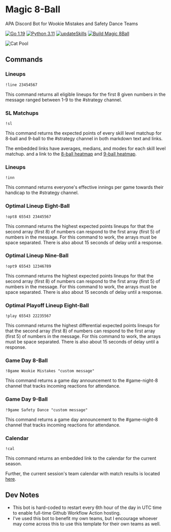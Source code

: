 # Magic 8-Ball
APA Discord Bot for Wookie Mistakes and Safety Dance Teams

[![Go 1.19](https://img.shields.io/badge/golang-1.19-green.svg)](https://go.dev/dl/)
[![Python 3.11](https://img.shields.io/badge/python-3.11-blue.svg)](https://www.python.org/downloads/)
[![updateSkills](https://github.com/berryscottr/magic-8ball/actions/workflows/updateSkills.yml/badge.svg)](https://github.com/berryscottr/magic-8ball/actions/workflows/updateSkills.yml)
[![Build Magic 8Ball](https://github.com/berryscottr/magic-8ball/actions/workflows/build.yml/badge.svg?event=workflow_run)](https://github.com/berryscottr/magic-8ball/actions/workflows/build.yml)

![Cat Pool](data/images/cat_pool.gif)

## Commands
### Lineups
`!line 23454567`

This command returns all eligible lineups for the first 8 given numbers in the message ranged between 1-9 to the #strategy channel.
### SL Matchups
`!sl`

This command returns the expected points of every skill level matchup for 8-ball and 9-ball to the #strategy channel in both markdown text and links.

The embedded links have averages, medians, and modes for each skill level matchup.
and a link to the [8-ball heatmap](https://raw.githubusercontent.com/berryscottr/magic-8ball/main/data/images/slMatchupAverages.svg) and [9-ball heatmap](https://raw.githubusercontent.com/berryscottr/magic-8ball/main/data/images/slMatchupAveragesNine.svg).
### Lineups
`!inn`

This command returns everyone's effective innings per game towards their handicap to the #strategy channel.
### Optimal Lineup Eight-Ball
`!opt8 65543 23445567`

This command returns the highest expected points lineups for that the second array (first 8) of numbers can 
respond to the first array (first 5) of numbers in the message. For this command to work, the arrays must be space separated.
There is also about 15 seconds of delay until a response.
### Optimal Lineup Nine-Ball
`!opt9 65543 12346789`

This command returns the highest expected points lineups for that the second array (first 8) of numbers can
respond to the first array (first 5) of numbers in the message. For this command to work, the arrays must be space separated.
There is also about 15 seconds of delay until a response.
### Optimal Playoff Lineup Eight-Ball
`!play 65543 22235567`

This command returns the highest differential expected points lineups for that the second array (first 8) of numbers can
respond to the first array (first 5) of numbers in the message. For this command to work, the arrays must be space separated.
There is also about 15 seconds of delay until a response.
### Game Day 8-Ball
`!8game Wookie Mistakes "custom message"`

This command returns a game day announcement to the #game-night-8 channel that tracks incoming reactions for attendance.

### Game Day 9-Ball
`!9game Safety Dance "custom message"`

This command returns a game day announcement to the #game-night-8 channel that tracks incoming reactions for attendance.

### Calendar
`!cal`

This command returns an embedded link to the calendar for the current season.

Further, the current session's team calendar with match results is located [here](data/Fall2022Schedule.csv).

## Dev Notes
- This bot is hard-coded to restart every 6th hour of the day in UTC time to enable full-time Github Workflow Action hosting.
- I've used this bot to benefit my own teams, but I encourage whoever may come across this to use this template for their own teams as well.
